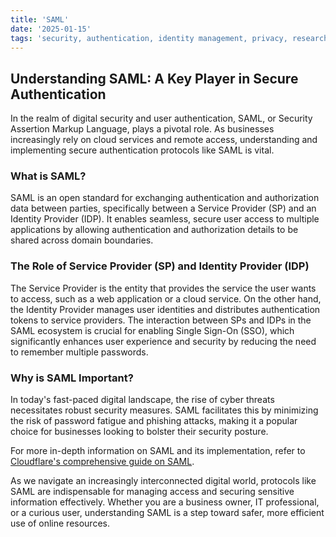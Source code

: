 ```yaml
---
title: 'SAML'
date: '2025-01-15'
tags: 'security, authentication, identity management, privacy, research'
---
```


## Understanding SAML: A Key Player in Secure Authentication

In the realm of digital security and user authentication, SAML, or Security Assertion Markup Language, plays a pivotal role. As businesses increasingly rely on cloud services and remote access, understanding and implementing secure authentication protocols like SAML is vital.

### What is SAML?

SAML is an open standard for exchanging authentication and authorization data between parties, specifically between a Service Provider (SP) and an Identity Provider (IDP). It enables seamless, secure user access to multiple applications by allowing authentication and authorization details to be shared across domain boundaries.

### The Role of Service Provider (SP) and Identity Provider (IDP)

The Service Provider is the entity that provides the service the user wants to access, such as a web application or a cloud service. On the other hand, the Identity Provider manages user identities and distributes authentication tokens to service providers. The interaction between SPs and IDPs in the SAML ecosystem is crucial for enabling Single Sign-On (SSO), which significantly enhances user experience and security by reducing the need to remember multiple passwords.

### Why is SAML Important?

In today's fast-paced digital landscape, the rise of cyber threats necessitates robust security measures. SAML facilitates this by minimizing the risk of password fatigue and phishing attacks, making it a popular choice for businesses looking to bolster their security posture.

For more in-depth information on SAML and its implementation, refer to [Cloudflare's comprehensive guide on SAML](https://www.cloudflare.com/en-gb/learning/access-management/what-is-saml/).

As we navigate an increasingly interconnected digital world, protocols like SAML are indispensable for managing access and securing sensitive information effectively. Whether you are a business owner, IT professional, or a curious user, understanding SAML is a step toward safer, more efficient use of online resources.
